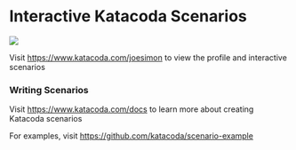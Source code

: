 # Interactive Katacoda Scenarios

[![](http://shields.katacoda.com/katacoda/joesimon/count.svg)](https://www.katacoda.com/joesimon "Get your profile on Katacoda.com")

Visit https://www.katacoda.com/joesimon to view the profile and interactive scenarios

### Writing Scenarios
Visit https://www.katacoda.com/docs to learn more about creating Katacoda scenarios

For examples, visit https://github.com/katacoda/scenario-example
